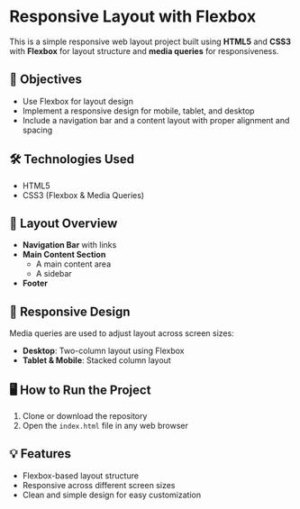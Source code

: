 # Responsive Layout with Flexbox

This is a simple responsive web layout project built using **HTML5** and **CSS3** with **Flexbox** for layout structure and **media queries** for responsiveness.

## 📌 Objectives
- Use Flexbox for layout design
- Implement a responsive design for mobile, tablet, and desktop
- Include a navigation bar and a content layout with proper alignment and spacing

## 🛠️ Technologies Used
- HTML5
- CSS3 (Flexbox & Media Queries)

## 📐 Layout Overview
- **Navigation Bar** with links
- **Main Content Section**
  - A main content area
  - A sidebar
- **Footer**

## 📱 Responsive Design
Media queries are used to adjust layout across screen sizes:
- **Desktop**: Two-column layout using Flexbox
- **Tablet & Mobile**: Stacked column layout

## 🖥️ How to Run the Project
1. Clone or download the repository
2. Open the `index.html` file in any web browser

## 💡 Features
- Flexbox-based layout structure
- Responsive across different screen sizes
- Clean and simple design for easy customization

